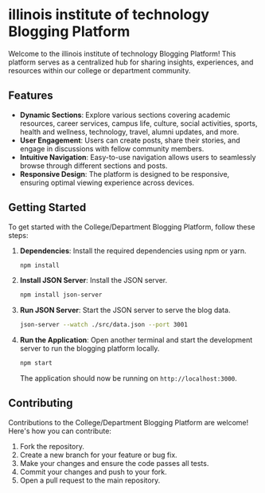 # illinois institute of technology Blogging Platform

Welcome to the illinois institute of technology Blogging Platform! This platform serves as a centralized hub for sharing insights, experiences, and resources within our college or department community.

## Features

- **Dynamic Sections**: Explore various sections covering academic resources, career services, campus life, culture, social activities, sports, health and wellness, technology, travel, alumni updates, and more.
- **User Engagement**: Users can create posts, share their stories, and engage in discussions with fellow community members.
- **Intuitive Navigation**: Easy-to-use navigation allows users to seamlessly browse through different sections and posts.
- **Responsive Design**: The platform is designed to be responsive, ensuring optimal viewing experience across devices.

## Getting Started

To get started with the College/Department Blogging Platform, follow these steps:

1. **Dependencies**: Install the required dependencies using npm or yarn.

   ```bash
   npm install
   ```

2. **Install JSON Server**: Install the JSON server.

   ```bash
   npm install json-server
   ```

3. **Run JSON Server**: Start the JSON server to serve the blog data.

   ```bash
   json-server --watch ./src/data.json --port 3001
   ```

4. **Run the Application**: Open another terminal and start the development server to run the blogging platform locally.

   ```bash
   npm start
   ```

   The application should now be running on `http://localhost:3000`.

## Contributing

Contributions to the College/Department Blogging Platform are welcome! Here's how you can contribute:

1. Fork the repository.
2. Create a new branch for your feature or bug fix.
3. Make your changes and ensure the code passes all tests.
4. Commit your changes and push to your fork.
5. Open a pull request to the main repository.
